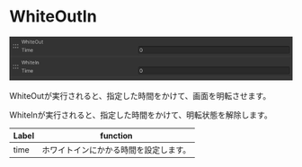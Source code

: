 
# WhiteOutIn
![WhiteOutIn](img/WhiteOutIn.jpg)

WhiteOutが実行されると、指定した時間をかけて、画面を明転させます。

WhiteInが実行されると、指定した時間をかけて、明転状態を解除します。

|  Label |  function  |
| ----   | ---- |
| time | ホワイトインにかかる時間を設定します。 |